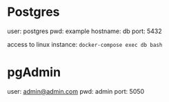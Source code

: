 # Postgres
user: postgres
pwd:  example
hostname: db
port: 5432

access to linux instance: `docker-compose exec db bash`

# pgAdmin
user: admin@admin.com
pwd:  admin
port: 5050
